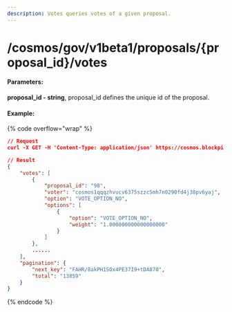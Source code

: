 ```yaml
---
description: Votes queries votes of a given proposal.
---
```


# /cosmos/gov/v1beta1/proposals/{proposal\_id}/votes

#### **Parameters:**

**proposal\_id - string**, proposal\_id defines the unique id of the proposal.

#### Example:

{% code overflow="wrap" %}
```json
// Request
curl -X GET -H 'Content-Type: application/json' https://cosmos.blockpi.network/lcd/v1/<your-api-key>/cosmos/gov/v1beta1/proposals/98/votes

// Result
{
    "votes": [
        {
            "proposal_id": "98",
            "voter": "cosmos1qqqzhvucv6375szzc5mh7n0290fd4j38pv6yaj",
            "option": "VOTE_OPTION_NO",
            "options": [
                {
                    "option": "VOTE_OPTION_NO",
                    "weight": "1.000000000000000000"
                }
            ]
        },
        ......
    ],
    "pagination": {
        "next_key": "FAHR/8akPH1SOx4PE37I9+tDA870",
        "total": "13859"
    }
}
```
{% endcode %}
